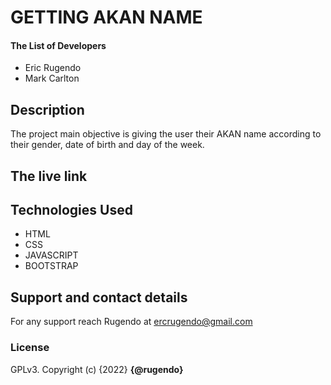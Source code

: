 # GETTING AKAN NAME

#### The List of Developers
* Eric Rugendo
* Mark Carlton

## Description
The project main objective is giving the user their AKAN name according to their gender, date of birth and day of the week.

## The live link


## Technologies Used
* HTML
* CSS
* JAVASCRIPT
* BOOTSTRAP

## Support and contact details
For any support reach Rugendo at ercrugendo@gmail.com

### License
GPLv3.
Copyright (c) {2022} **{@rugendo}**
  